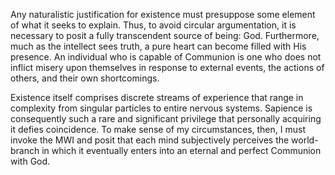 Any naturalistic justification for existence must presuppose some element of what it seeks to explain. Thus, to avoid circular argumentation, it is necessary to posit a fully transcendent source of being: God. Furthermore, much as the intellect sees truth, a pure heart can become filled with His presence. An individual who is capable of Communion is one who does not inflict misery upon themselves in response to external events, the actions of others, and their own shortcomings.

Existence itself comprises discrete streams of experience that range in complexity from singular particles to entire nervous systems. Sapience is consequently such a rare and significant privilege that personally acquiring it defies coincidence. To make sense of my circumstances, then, I must invoke the MWI and posit that each mind subjectively perceives the world-branch in which it eventually enters into an eternal and perfect Communion with God.